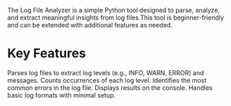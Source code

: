 The Log File Analyzer is a simple Python tool designed to parse, analyze, and extract meaningful insights from log files.This tool is beginner-friendly and can be extended with additional features as needed.

# Key Features
Parses log files to extract log levels (e.g., INFO, WARN, ERROR) and messages.
Counts occurrences of each log level.
Identifies the most common errors in the log file.
Displays results on the console.
Handles basic log formats with minimal setup.
